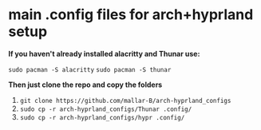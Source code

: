 # main .config files for arch+hyprland setup
**If you haven't already installed alacritty and Thunar use:**

  ```sudo pacman -S alacritty```
  ```sudo pacman -S thunar```
  
**Then just clone the repo and copy the folders**
  1. ```git clone https://github.com/mallar-B/arch-hyprland_configs```
  2. ```sudo cp -r arch-hyprland_configs/Thunar .config/```
  3. ```sudo cp -r arch-hyprland_configs/hypr .config/```

